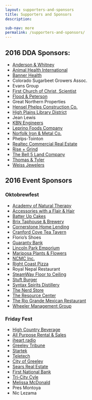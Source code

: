 ```yaml
---
layout: supporters-and-sponsors
title: Supporters and Sponsors
description:

sub-nav: more
permalink: /supporters-and-sponsors/
---
```



## 2016 DDA Sponsors:

* [Anderson & Whitney](http://awhitney.com/)
* [Animal Health International](http://www.animalhealthinternational.com/)
* [Banner Health](https://www.bannerhealth.com/)
* Colorado Sugarbeet Growers Assoc.
* Evans Group
* [First Church of Christ, Scientist](http://christiansciencecolorado.org/churches/first-church-of-christ-scientist-greeley/)
* [Flood & Peterson](http://floodpeterson.com/)
* Great Northern Properties
* [Hensel Phelps Construction Co.](http://www.henselphelps.com/)
* [High Plains Library District](http://www.mylibrary.us/)
* Jean Lewis
* [KBN Engineers](http://www.kbnengineers.com/)
* [Leprino Foods Company](http://www.leprinofoods.com/)
* [Norfolk Iron & Metal Co.](http://www.norfolkiron.com/)
* Phelps-Tointon
* [Realtec Commercial Real Estate](http://realtec.com/)
* [Rise + Grind](http://rise-grind.com/)
* [The Bell 5 Land Company](http://www.bell5.com/)
* [Thomas & Tyler](http://www.thomasandtyler.com/)
* [Weiss Jewelers](http://www.weissjewelers.com/)


## 2016 Event Sponsors

### Oktobrewfest

* [Academy of Natural Therapy](http://www.natural-therapy.com/)
* [Accessories with a Flair & Hair](http://accessoriesfashionsandhair.com/)
* [Batter Up Cakes](http://www.greeleybakery.com/)
* [Brix Taphouse & Brewery](http://www.brixtaphouseandbrewery.com/)
* [Cornerstone Home Lending](https://www.houseloan.com/)
* [Cranford Cove Tea Tavern](http://www.cranfordcove.com/)
* Florio’s Shoes
* [Guaranty Bank](https://www.guarantybankco.com/)
* [Lincoln Park Emporium](http://www.lincolnparkemporium.com/home.php)
* [Mariposa Plants & Flowers](http://www.mariposaflowers.com/)
* [NCMC Inc.](https://www.bannerhealth.com/Locations/Colorado/North+Colorado+Medical+Center/About+Us/NCMC+Inc+Board.htm)
* [Right Coast Pizza](http://www.rightcoastpizza.com/)
* Royal Nepal Restaurant
* [SteamWay Floor to Ceiling](http://www.steamwayftc.com/)
* [Stuft Burger](http://www.stuftburgerbar.com/)
* [Syntax Spirits Distillery](http://www.syntaxspirits.com/)
* [The Nerd Store](http://the-nerd-store.com/)
* [The Resource Center](http://tests4greeley.com/)
* [The Rio Grande Mexican Restaurant](https://www.riograndemexican.com/)
* [Wheeler Management Group](http://www.wheelermgt.com/)


### Friday Fest

* [High Country Beverage](http://highcountrybeverage.com/)
* [All Purpose Rental & Sales](http://www.allpurposerental.com/)
* [iheart radio](http://www.iheart.com/)
* [Greeley Tribune](http://www.greeleytribune.com/)
* [Startek](http://www.startek.com/)
* [Teletech](http://www.teletech.com/)
* [City of Greeley](http://greeleygov.com/)
* [Sears Real Estate](http://www.searsrealestate.com/)
* [First National Bank](https://www.1stnationalbank.com/)
* [Tri-City Cyle](http://www.tricitycycle.com/)
* [Melissa McDonald](https://www.statefarm.com/agent/US/CO/Greeley/Melissa-Mcdonald-ZB0KX2VV000)
* Pres Montoya
* Nic Lezama